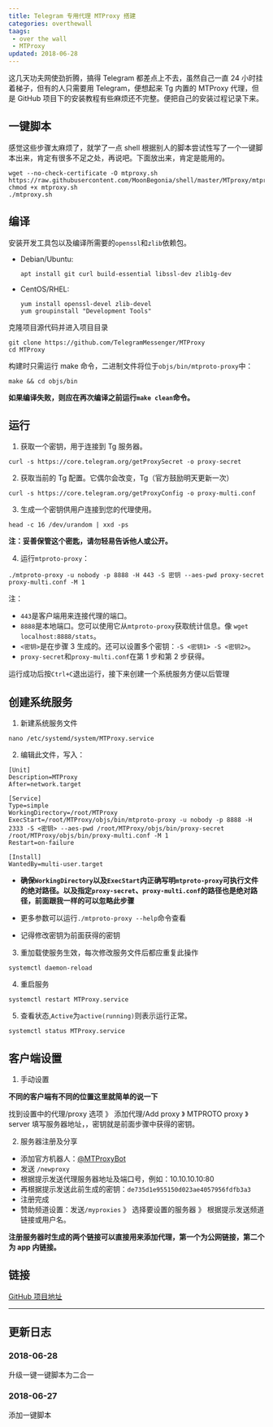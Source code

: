 ```yaml
--- 
title: Telegram 专用代理 MTProxy 搭建
categories: overthewall
taags:
 - over the wall
 - MTProxy
updated: 2018-06-28
---
```


这几天功夫网使劲折腾，搞得 Telegram 都差点上不去，虽然自己一直 24 小时挂着梯子，但有的人只需要用 Telegram，便想起来 Tg 内置的 MTProxy 代理，但是 GitHub 项目下的安装教程有些麻烦还不完整。便把自己的安装过程记录下来。

<!-- more -->

## 一键脚本

  感觉这些步骤太麻烦了，就学了一点 shell 根据别人的脚本尝试性写了一个一键脚本出来，肯定有很多不足之处，再说吧。下面放出来，肯定是能用的。

  ```
  wget --no-check-certificate -O mtproxy.sh https://raw.githubusercontent.com/MoonBegonia/shell/master/MTproxy/mtproxy.sh
  chmod +x mtproxy.sh
  ./mtproxy.sh
  ```

## 编译

安装开发工具包以及编译所需要的`openssl`和`zlib`依赖包。

- Debian/Ubuntu:

  ```
  apt install git curl build-essential libssl-dev zlib1g-dev
  ```

- CentOS/RHEL:

  ```
  yum install openssl-devel zlib-devel
  yum groupinstall "Development Tools"
  ```

克隆项目源代码并进入项目目录

  ```
  git clone https://github.com/TelegramMessenger/MTProxy
  cd MTProxy
  ```

构建时只需运行 make 命令，二进制文件将位于`objs/bin/mtproto-proxy`中：

  ```
  make && cd objs/bin
  ```

**如果编译失败，则应在再次编译之前运行`make clean`命令。**

## 运行

1.  获取一个密钥，用于连接到 Tg 服务器。

  ```
  curl -s https://core.telegram.org/getProxySecret -o proxy-secret
  ```

2.  获取当前的 Tg 配置。它偶尔会改变，Tg（官方鼓励明天更新一次）

  ```
  curl -s https://core.telegram.org/getProxyConfig -o proxy-multi.conf
  ```

3.  生成一个密钥供用户连接到您的代理使用。

  ```
  head -c 16 /dev/urandom | xxd -ps
  ```

**注：妥善保管这个密匙，请勿轻易告诉他人或公开。**

4.  运行`mtproto-proxy`：

  ```
  ./mtproto-proxy -u nobody -p 8888 -H 443 -S 密钥 --aes-pwd proxy-secret proxy-multi.conf -M 1
  ```

  注：

  - `443`是客户端用来连接代理的端口。
  - `8888`是本地端口。您可以使用它从`mtproto-proxy`获取统计信息。像 `wget localhost:8888/stats`。
  - `<密钥>`是在步骤 3 生成的。还可以设置多个密钥：`-S <密钥1> -S <密钥2>`。
  - `proxy-secret`和`proxy-multi.conf`在第 1 步和第 2 步获得。

  运行成功后按`Ctrl+C`退出运行，接下来创建一个系统服务方便以后管理

## 创建系统服务

1.  新建系统服务文件

  ```
  nano /etc/systemd/system/MTProxy.service
  ```

2.  编辑此文件，写入：

  ```
  [Unit]
  Description=MTProxy
  After=network.target

  [Service]
  Type=simple
  WorkingDirectory=/root/MTProxy
  ExecStart=/root/MTProxy/objs/bin/mtproto-proxy -u nobody -p 8888 -H 2333 -S <密钥> --aes-pwd /root/MTProxy/objs/bin/proxy-secret /root/MTProxy/objs/bin/proxy-multi.conf -M 1
  Restart=on-failure

  [Install]
  WantedBy=multi-user.target
  ```

- **确保`WorkingDirectory`以及`ExecStart`内正确写明`mtproto-proxy`可执行文件的绝对路径。以及指定`proxy-secret`、`proxy-multi.conf`的路径也是绝对路径，前面跟我一样的可以忽略此步骤**

- 更多参数可以运行`./mtproto-proxy --help`命令查看

- 记得修改密钥为前面获得的密钥

3.  重加载使服务生效，每次修改服务文件后都应重复此操作

  ```
systemctl daemon-reload
  ```

4.  重启服务

  ```
  systemctl restart MTProxy.service
  ```

5.  查看状态,`Active`为`active(running)`则表示运行正常。

  ```
  systemctl status MTProxy.service
  ```

## 客户端设置

1.  手动设置

  **不同的客户端有不同的位置这里就简单的说一下**

  找到设置中的代理/proxy 选项 》 添加代理/Add proxy 》 MTPROTO proxy 》 server 填写服务器地址，，密钥就是前面步骤中获得的密钥。

2.  服务器注册及分享

  - 添加官方机器人：[@MTProxyBot](https://t.me/mtproxybot)
  - 发送 `/newproxy`
  - 根据提示发送代理服务器地址及端口号，例如：10.10.10.10:80
  - 再根据提示发送此前生成的密钥：`de735d1e955150d023ae4057956fdfb3a3`
  - 注册完成
  - 赞助频道设置：发送`/myproxies` 》 选择要设置的服务器 》 根据提示发送频道链接或用户名。

**注册服务器时生成的两个链接可以直接用来添加代理，第一个为公网链接，第二个为 app 内链接。**

## 链接

[GitHub 项目地址](https://github.com/TelegramMessenger/MTProxy)

<hr>

## 更新日志

### 2018-06-28

升级一键一键脚本为二合一

### 2018-06-27

添加一键脚本